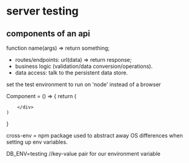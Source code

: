 # server testing

## components of an api

function name(args) => return something;

- routes/endpoints: url(data) => return response;
- business logic (validation/data conversion/operations).
- data access: talk to the persistent data store.

set the test environment to run on 'node' instead of a browser


Component = () => {
    return (
        <div>

        </div>
    )
}

cross-env = npm package used to abstract away OS differences when setting up env variables.

DB_ENV=testing  //key-value pair for our environment variable